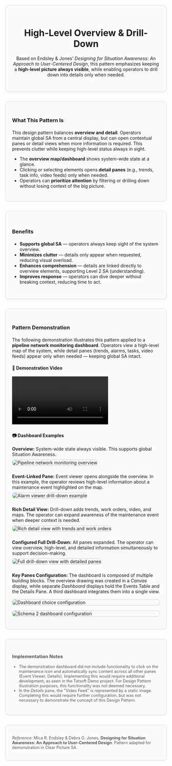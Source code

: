 <!-- Header Card -->
<div style="border:1px solid #ddd;border-radius:10px;padding:30px 20px;margin:30px 0;background:#fafafa;box-shadow:0 2px 4px rgba(0,0,0,.05);text-align:center;">
  <div style="max-width:700px;margin:0 auto;">
    <h1 style="margin-bottom:20px;">High-Level Overview & Drill-Down</h1>
    <p style="max-width:none;">
      Based on Endsley & Jones’ <em>Designing for Situation Awareness: An Approach to User-Centered Design</em>,
      this pattern emphasizes keeping a <strong>high-level picture always visible</strong>, while enabling operators
      to drill down into details only when needed.
    </p>
  </div>
</div>

<!-- What This Pattern Is -->
<div style="border:1px solid #ddd;border-radius:10px;padding:25px 20px;margin:30px 0;background:#fafafa;box-shadow:0 1px 3px rgba(0,0,0,.05);">
  <div style="max-width:1200px;margin:0 auto;">
    <h3 style="margin-bottom:20px;">What This Pattern Is</h3>
    <p style="max-width:none;">
      This design pattern balances <strong>overview and detail</strong>. Operators maintain global SA from a central display,
      but can open contextual panes or detail views when more information is required. This prevents clutter while keeping
      high-level status always in sight.
    </p>
    <ul style="max-width:none;">
      <li>The <strong>overview map/dashboard</strong> shows system-wide state at a glance.</li>
      <li>Clicking or selecting elements opens <strong>detail panes</strong> (e.g., trends, task info, video feeds) only when needed.</li>
      <li>Operators can <strong>prioritize attention</strong> by filtering or drilling down without losing context of the big picture.</li>
    </ul>
  </div>
</div>

<!-- Benefits -->
<div style="border:1px solid #ddd;border-radius:10px;padding:30px 20px;margin:30px 0;background:#fafafa;box-shadow:0 2px 4px rgba(0,0,0,.05);">
  <div style="max-width:1200px;margin:0 auto;">
    <h3 style="margin-bottom:20px;">Benefits</h3>
    <ul style="max-width:none;">
      <li><strong>Supports global SA</strong> — operators always keep sight of the system overview.</li>
      <li><strong>Minimizes clutter</strong> — details only appear when requested, reducing visual overload.</li>
      <li><strong>Enhances comprehension</strong> — details are linked directly to overview elements, supporting Level 2 SA (understanding).</li>
      <li><strong>Improves response</strong> — operators can dive deeper without breaking context, reducing time to act.</li>
    </ul>
  </div>
</div>

<!-- Pattern Demonstration -->
<div style="border:1px solid #ddd;border-radius:10px;padding:25px 20px;margin:30px 0;background:#fafafa;box-shadow:0 1px 3px rgba(0,0,0,.05);">
<div style="max-width:1200px;margin:0 auto;">
<h3 style="margin-bottom:20px;">Pattern Demonstration</h3>
<p style="max-width:none;">
The following demonstration illustrates this pattern applied to a <strong>pipeline network monitoring dashboard</strong>.
Operators view a high-level map of the system, while detail panes (trends, alarms, tasks, video feeds) appear only when needed — keeping global SA intact.
</p>

<h4>🎥 Demonstration Video</h4>
<video controls style="max-width:100%;height:auto;">
  <source src="../videos/ds2_demo_video.mp4" type="video/mp4">
  Your browser does not support the video tag.
</video>

<h4 style="margin-top:25px;">📷 Dashboard Examples</h4>
<ul style="list-style:none;padding-left:0;max-width:none;">
  <li><strong>Overview:</strong> System-wide state always visible. This supports global Situation Awareness.<br>
    <img src="../images/ds2_pic1.PNG" alt="Pipeline network monitoring overview"
         style="margin-top:8px;border:1px solid #ccc;border-radius:8px;max-width:100%;height:auto;">
  </li>

  <li style="margin-top:25px;"><strong>Event-Linked Pane:</strong> Event viewer opens alongside the overview. In this example, the operator reviews high-level information about a maintenance event highlighted on the map.<br>
    <img src="../images/ds2_pic2.PNG" alt="Alarm viewer drill-down example"
         style="margin-top:8px;border:1px solid #ccc;border-radius:8px;max-width:100%;height:auto;">
  </li>

  <li style="margin-top:25px;"><strong>Rich Detail View:</strong> Drill-down adds trends, work orders, video, and maps. The operator can expand awareness of the maintenance event when deeper context is needed.<br>
    <img src="../images/ds2_pic3.PNG" alt="Rich detail view with trends and work orders"
         style="margin-top:8px;border:1px solid #ccc;border-radius:8px;max-width:100%;height:auto;">
  </li>

  <li style="margin-top:25px;"><strong>Configured Full Drill-Down:</strong> All panes expanded. The operator can view overview, high-level, and detailed information simultaneously to support decision-making.<br>
    <img src="../images/ds2_pic4.PNG" alt="Full drill-down view with detailed panes"
         style="margin-top:8px;border:1px solid #ccc;border-radius:8px;max-width:100%;height:auto;">
  </li>

  <li style="margin-top:25px;"><strong>Key Panes Configuration:</strong> The dashboard is composed of multiple building blocks. The overview drawing was created in a <em>Canvas</em> display, while separate <em>Dashboard</em> displays hold the Events Table and the Details Pane. A third dashboard integrates them into a single view.<br>
    <img src="../images/ds2_pic5_dashboard_choice.PNG" alt="Dashboard choice configuration"
         style="margin-top:16px;border:1px solid #ccc;border-radius:8px;max-width:100%;height:auto;display:block;margin-left:auto;margin-right:auto;">
    <img src="../images/ds2_pic6_schema2_dashboard.PNG" alt="Schema 2 dashboard configuration"
         style="margin-top:16px;border:1px solid #ccc;border-radius:8px;max-width:100%;height:auto;display:block;margin-left:auto;margin-right:auto;">
  </li>
</ul>
</div>
</div>

<!-- Implementation Notes -->
<div style="border:1px solid #ddd;border-radius:10px;padding:25px 20px;margin:30px 0;background:#fafafa;box-shadow:0 1px 3px rgba(0,0,0,.05);font-size:.9em;color:#555;">
  <div style="max-width:1200px;margin:0 auto;">
    <h3 style="margin-bottom:15px;">Implementation Notes</h3>
    <ul style="max-width:none;">
      <li>The demonstration dashboard did not include functionality to click on the maintenance icon and automatically sync content across all other panes (Event Viewer, Details). Implementing this would require additional development, as seen in the Tatsoft Demo project. For Design Pattern illustration purposes, this functionality was not deemed necessary.</li>
      <li>In the <em>Details</em> pane, the "Video Feed" is represented by a static image. Completing this would require further configuration, but was not necessary to demonstrate the concept of this Design Pattern.</li>
    </ul>
  </div>
</div>

<!-- Reference -->
<div style="border:1px solid #ddd;border-radius:10px;padding:20px;margin:30px 0;background:#fafafa;box-shadow:0 2px 4px rgba(0,0,0,.05);font-size:.9em;color:#555;">
  <div style="max-width:1200px;margin:0 auto;">
    <p style="max-width:none;">
      <em>Reference:</em> Mica R. Endsley & Debra G. Jones, <strong>Designing for Situation Awareness: An Approach to User-Centered Design</strong>.
      Pattern adapted for demonstration in Clear Picture SA.
    </p>
  </div>
</div>
